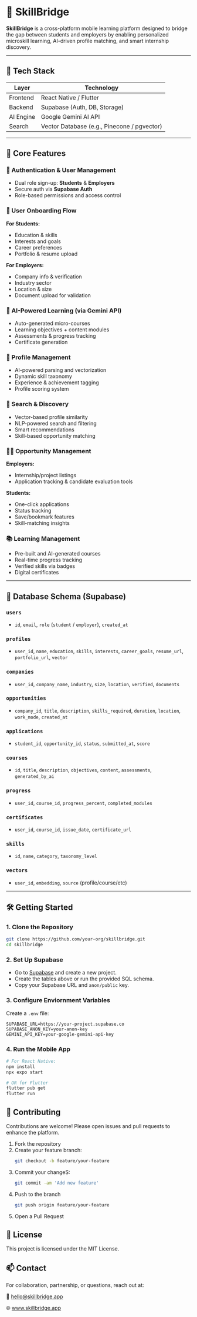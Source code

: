# 📱 SkillBridge

**SkillBridge** is a cross-platform mobile learning platform designed to bridge the gap between students and employers by enabling personalized microskill learning, AI-driven profile matching, and smart internship discovery.

---

## 🚀 Tech Stack

| Layer       | Technology                     |
|-------------|--------------------------------|
| Frontend    | React Native / Flutter         |
| Backend     | Supabase (Auth, DB, Storage)   |
| AI Engine   | Google Gemini AI API           |
| Search      | Vector Database (e.g., Pinecone / pgvector) |

---

## 🎯 Core Features

### 🔐 Authentication & User Management
- Dual role sign-up: **Students** & **Employers**
- Secure auth via **Supabase Auth**
- Role-based permissions and access control

### 👋 User Onboarding Flow

**For Students:**
- Education & skills  
- Interests and goals  
- Career preferences  
- Portfolio & resume upload  

**For Employers:**
- Company info & verification  
- Industry sector  
- Location & size  
- Document upload for validation  

### 🤖 AI-Powered Learning (via Gemini API)
- Auto-generated micro-courses  
- Learning objectives + content modules  
- Assessments & progress tracking  
- Certificate generation  

### 👤 Profile Management
- AI-powered parsing and vectorization  
- Dynamic skill taxonomy  
- Experience & achievement tagging  
- Profile scoring system  

### 🔎 Search & Discovery
- Vector-based profile similarity  
- NLP-powered search and filtering  
- Smart recommendations  
- Skill-based opportunity matching  

### 🧑‍💼 Opportunity Management

**Employers:**
- Internship/project listings  
- Application tracking & candidate evaluation tools  

**Students:**
- One-click applications  
- Status tracking  
- Save/bookmark features  
- Skill-matching insights  

### 📚 Learning Management
- Pre-built and AI-generated courses  
- Real-time progress tracking  
- Verified skills via badges  
- Digital certificates  

---

## 🧩 Database Schema (Supabase)

### `users`
- `id`, `email`, `role` (`student` / `employer`), `created_at`

### `profiles`
- `user_id`, `name`, `education`, `skills`, `interests`, `career_goals`, `resume_url`, `portfolio_url`, `vector`

### `companies`
- `user_id`, `company_name`, `industry`, `size`, `location`, `verified`, `documents`

### `opportunities`
- `company_id`, `title`, `description`, `skills_required`, `duration`, `location`, `work_mode`, `created_at`

### `applications`
- `student_id`, `opportunity_id`, `status`, `submitted_at`, `score`

### `courses`
- `id`, `title`, `description`, `objectives`, `content`, `assessments`, `generated_by_ai`

### `progress`
- `user_id`, `course_id`, `progress_percent`, `completed_modules`

### `certificates`
- `user_id`, `course_id`, `issue_date`, `certificate_url`

### `skills`
- `id`, `name`, `category`, `taxonomy_level`

### `vectors`
- `user_id`, `embedding`, `source` (profile/course/etc)

---

## 🛠️ Getting Started

### 1. Clone the Repository
```bash
git clone https://github.com/your-org/skillbridge.git
cd skillbridge
```

### 2. Set Up Supabase
- Go to [Supabase](https://supabase.com) and create a new project.
- Create the tables above or run the provided SQL schema.
- Copy your Supabase URL and `anon/public` key.

### 3. Configure Enviornment Variables
Create a `.env` file:
```.env
SUPABASE_URL=https://your-project.supabase.co
SUPABASE_ANON_KEY=your-anon-key
GEMINI_API_KEY=your-google-gemini-api-key
```

### 4. Run the Mobile App
```bash
# For React Native:
npm install
npx expo start

# OR for Flutter
flutter pub get
flutter run
```

## 🤝 Contributing

Contributions are welcome! Please open issues and pull requests to enhance the platform.

1. Fork the repository  
2. Create your feature branch:  
   ```bash
   git checkout -b feature/your-feature
   ```
3. Commit your changeS:
    ```bash
    git commit -am 'Add new feature'
    ```
4. Push to the branch
    ```bash
    git push origin feature/your-feature
    ```
5. Open a Pull Request

## 📄 License
This project is licensed under the MIT License.

## 📫 Contact
For collaboration, partnership, or questions, reach out at:

📧 hello@skillbridge.app

🌐 www.skillbridge.app